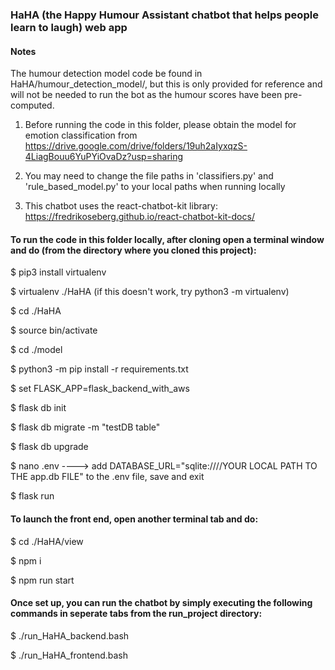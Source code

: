 ### HaHA (the Happy Humour Assistant chatbot that helps people learn to laugh) web app
#### Notes

The humour detection model code be found in HaHA/humour_detection_model/, but this is only provided for reference and will not be needed to run the bot as the humour scores have been pre-computed.

1) Before running the code in this folder, please obtain the model for emotion classification from https://drive.google.com/drive/folders/19uh2aIyxqzS-4LiagBouu6YuPYiOvaDz?usp=sharing 

2) You may need to change the file paths in 'classifiers.py' and 'rule_based_model.py' to your local paths when running locally

3) This chatbot uses the react-chatbot-kit library: https://fredrikoseberg.github.io/react-chatbot-kit-docs/


#### To run the code in this folder locally, after cloning open a terminal window and do (from the directory where you cloned this project):

$ pip3 install virtualenv

$ virtualenv ./HaHA (if this doesn't work, try python3 -m virtualenv)

$ cd ./HaHA

$ source bin/activate

$ cd ./model

$ python3 -m pip install -r requirements.txt

$ set FLASK_APP=flask_backend_with_aws

$ flask db init

$ flask db migrate -m "testDB table"

$ flask db upgrade

$ nano .env   ---->  add DATABASE_URL="sqlite:////YOUR LOCAL PATH TO THE app.db FILE" to the .env file, save and exit

$ flask run


#### To launch the front end, open another terminal tab and do:

$ cd ./HaHA/view

$ npm i

$ npm run start


#### Once set up, you can run the chatbot by simply executing the following commands in seperate tabs from the run_project directory:

$ ./run_HaHA_backend.bash

$ ./run_HaHA_frontend.bash

